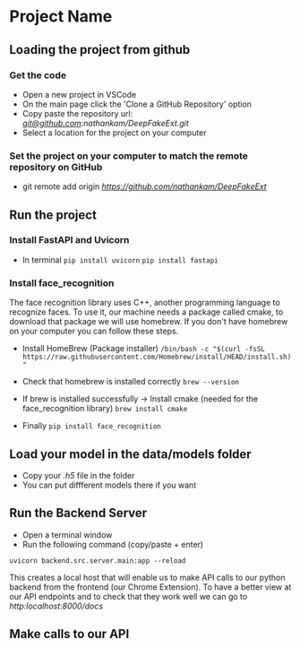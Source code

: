 # Project Name

## Loading the project from github 

### Get the code

- Open a new project in VSCode
- On the main page click the 'Clone a GitHub Repository' option 
- Copy paste the repository url: *git@github.com:nathankam/DeepFakeExt.git*
- Select a location for the project on your computer

### Set the project on your computer to match the remote repository on GitHub 

- git remote add origin *https://github.com/nathankam/DeepFakeExt*

## Run the project

### Install FastAPI and Uvicorn 

- In terminal 
```pip install uvicorn```
```pip install fastapi```

### Install face_recognition 

The face recognition library uses C++, another programming language to recognize faces. To use it, our machine needs a package called cmake, to download that package we will use homebrew. If you don't have homebrew on your computer you can follow these steps. 

- Install HomeBrew (Package installer)
```/bin/bash -c "$(curl -fsSL https://raw.githubusercontent.com/Homebrew/install/HEAD/install.sh)"```

- Check that homebrew is installed correctly 
```brew --version```

- If brew is installed successfully -> Install cmake (needed for the face_recognition library)
```brew install cmake```

- Finally 
```pip install face_recognition```


## Load your model in the data/models folder 

- Copy your *.h5* file in the folder 
- You can put diffferent models there if you want

## Run the Backend Server 

- Open a terminal window 
- Run the following command (copy/paste + enter)

```uvicorn backend.src.server.main:app --reload```

This creates a local host that will enable us to make API calls to our python backend from the frontend (our Chrome Extension). To have a better view at our API endpoints and to check that they work well we can go to *http:localhost:8000/docs*

## Make calls to our API 



